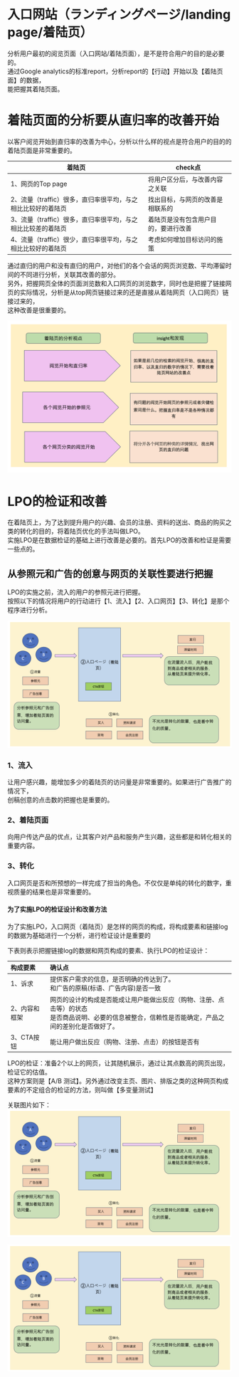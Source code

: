 # 入口网站（ランディングページ/landing page/着陆页）
<p>分析用户最初的阅览页面（入口网站/着陆页面），是不是符合用户的目的是必要的。<br>
通过Google analytics的标准report，分析report的【行动】开始以及【着陆页面】的数据，<br>
能把握其着陆页面。
</p>

# 着陆页面的分析要从直归率的改善开始

<p>以客户阅览开始到直归率的改善为中心，分析以什么样的视点是符合用户的目的的着陆页面是非常重要的。</p>


| 着陆页 | check点 |
|-|-|
| 1、网页的Top page | 将用户区分后，与改善内容之关联 |
| 2、流量（traffic）很多，直归率很平均，与之相比比较好的着陆页 | 找出目标，与网页的改善是相联系的  |
| 3、流量（traffic）很多，直归率很平均，与之相比比较差的着陆页 | 着陆页是没有包含用户目的，要进行改善 |
| 4、流量（traffic）很少，直归率很平均，与之相比比较好的着陆页 | 考虑如何增加目标访问的施策  |

<p>通过直归的用户和没有直归的用户，对他们的各个会话的网页浏览数、平均滞留时间的不同进行分析，关联其改善的部分。<br>
另外，把握网页全体的页面浏览数和入口网页的浏览数字，同时也是把握了链接网页的实际情况，分析是从top网页链接过来的还是直接从着陆网页（入口网页）链接过来的，<br>
这种改善是很重要的。
</p>

![入口网页分析和改善](https://github.com/Seankharisma/Data_Analysis_Project/blob/master/Web%20analyst/Web%E8%A7%A3%E6%9E%90/picture/landing_page_analysis_%20amelioration.png)

# LPO的检证和改善
<p>
在着陆页上，为了达到提升用户的兴趣、会员的注册、资料的送出、商品的购买之类的转化的目的，将着陆页优化的手法叫做LPO。<br>
实施LPO是在数据检证的基础上进行改善是必要的。首先LPO的改善和检证是需要一些点的。
</p>

## 从参照元和广告的创意与网页的关联性要进行把握

<p>LPO的实施之前，流入的用户的参照元进行把握。<br>
按照以下的情况将用户的行动进行【1、流入】【2、入口网页】【3、转化】是那个程序进行分析。</p>


![入口网页关联性_质_量](https://github.com/Seankharisma/Data_Analysis_Project/blob/master/Web%20analyst/Web%E8%A7%A3%E6%9E%90/picture/land_page_quantity%20_quality.png)

### 1、流入
<p>
让用户感兴趣，能增加多少的着陆页的访问量是非常重要的。如果进行广告推广的情况下，<br>
创稿创意的点击数的把握也是重要的。
</p>

### 2、着陆页面
<p>
向用户传达产品的优点，让其客户对产品和服务产生兴趣，这些都是和转化相关的重要内容。
</p>

### 3、转化
<p>
入口网页是否和所预想的一样完成了担当的角色。不仅仅是单纯的转化的数字，重视质量的结果也是非常重要的。
</p>

#### 为了实施LPO的检证设计和改善方法
<p>为了实施LPO，入口网页（着陆页）是怎样的网页的构成，将构成要素和链接log的数据为基础进行一个分析，进行检证设计是重要的</p>

下表则表示把握链接log的数据和网页构成的要素、执行LPO的检证设计：

| 构成要素         | 确认点 |
|:-------------|:----------|
| 1、诉求         | 提供客户需求的信息，是否明确的传达到了。<br> 和广告的原稿(标语、广告内容)是否一致 |
| 2、内容和框架      | 网页的设计的构成是否能成让用户能做出反应（购物、注册、点击等）的状态<br>是否商品说明、必要的信息被整合，信赖性是否能确定，产品之间的差别化是否做好了。 |
| 3、CTA按钮      | 能让用户做出反应（购物、注册、点击）的按钮是否有 |

<p>LPO的检证：准备2个以上的网页，让其随机展示，通过让其点数高的网页出现，检证它的估值。<br>
这种方案则是【A/B 测试】。另外通过改变主页、图片、排版之类的这种网页构成要素的不定组合的检证的方法，则叫做【多变量测试】</p>

关联图片如下：
![入口网页关联性_质_量](https://github.com/Seankharisma/Data_Analysis_Project/blob/master/Web%20analyst/Web%E8%A7%A3%E6%9E%90/picture/land_page_quantity%20_quality.png)

![入口网页关联性_质_量](https://github.com/Seankharisma/Data_Analysis_Project/blob/master/Web%20analyst/Web%E8%A7%A3%E6%9E%90/picture/land_page_quantity%20_quality.png)

